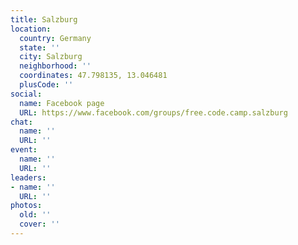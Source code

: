 ```yaml
---
title: Salzburg
location:
  country: Germany
  state: ''
  city: Salzburg
  neighborhood: ''
  coordinates: 47.798135, 13.046481
  plusCode: ''
social:
  name: Facebook page
  URL: https://www.facebook.com/groups/free.code.camp.salzburg
chat:
  name: ''
  URL: ''
event:
  name: ''
  URL: ''
leaders:
- name: ''
  URL: ''
photos:
  old: ''
  cover: ''
---
```

